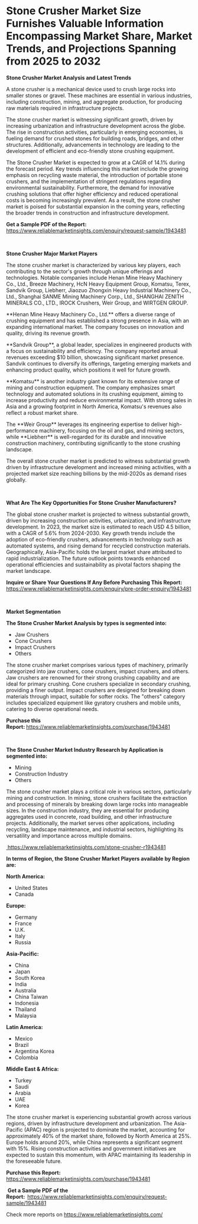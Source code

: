 <p><h1>Stone Crusher Market Size Furnishes Valuable Information Encompassing Market Share, Market Trends, and Projections Spanning from 2025 to 2032</h1></p><p><strong>Stone Crusher Market Analysis and Latest Trends</strong></p>
<p><p>A stone crusher is a mechanical device used to crush large rocks into smaller stones or gravel. These machines are essential in various industries, including construction, mining, and aggregate production, for producing raw materials required in infrastructure projects.</p><p>The stone crusher market is witnessing significant growth, driven by increasing urbanization and infrastructure development across the globe. The rise in construction activities, particularly in emerging economies, is fueling demand for crushed stones for building roads, bridges, and other structures. Additionally, advancements in technology are leading to the development of efficient and eco-friendly stone crushing equipment.</p><p>The Stone Crusher Market is expected to grow at a CAGR of 14.1% during the forecast period. Key trends influencing this market include the growing emphasis on recycling waste material, the introduction of portable stone crushers, and the implementation of stringent regulations regarding environmental sustainability. Furthermore, the demand for innovative crushing solutions that offer higher efficiency and reduced operational costs is becoming increasingly prevalent. As a result, the stone crusher market is poised for substantial expansion in the coming years, reflecting the broader trends in construction and infrastructure development.</p></p>
<p><strong>Get a Sample PDF of the Report:&nbsp;</strong> <a href="https://www.reliablemarketinsights.com/enquiry/request-sample/1943481?utm_campaign=2981&utm_medium=2&utm_source=Github&utm_content=ia&utm_term=10042025&utm_id=stone-crusher">https://www.reliablemarketinsights.com/enquiry/request-sample/1943481</a></p>
<p>&nbsp;</p>
<p><strong>Stone Crusher Major Market Players</strong></p>
<p><p>The stone crusher market is characterized by various key players, each contributing to the sector's growth through unique offerings and technologies. Notable companies include Henan Mine Heavy Machinery Co., Ltd., Breeze Machinery, HcN Heavy Equipment Group, Komatsu, Terex, Sandvik Group, Liebherr, Jiaozuo Zhongxin Heavy Industrial Machinery Co., Ltd., Shanghai SANME Mining Machinery Corp., Ltd., SHANGHAI ZENITH MINERALS CO., LTD., IROCK Crushers, Weir Group, and WIRTGEN GROUP.</p><p>**Henan Mine Heavy Machinery Co., Ltd.** offers a diverse range of crushing equipment and has established a strong presence in Asia, with an expanding international market. The company focuses on innovation and quality, driving its revenue growth.</p><p>**Sandvik Group**, a global leader, specializes in engineered products with a focus on sustainability and efficiency. The company reported annual revenues exceeding $10 billion, showcasing significant market presence. Sandvik continues to diversify its offerings, targeting emerging markets and enhancing product quality, which positions it well for future growth.</p><p>**Komatsu** is another industry giant known for its extensive range of mining and construction equipment. The company emphasizes smart technology and automated solutions in its crushing equipment, aiming to increase productivity and reduce environmental impact. With strong sales in Asia and a growing footprint in North America, Komatsu's revenues also reflect a robust market share.</p><p>The **Weir Group** leverages its engineering expertise to deliver high-performance machinery, focusing on the oil and gas, and mining sectors, while **Liebherr** is well-regarded for its durable and innovative construction machinery, contributing significantly to the stone crushing landscape.</p><p>The overall stone crusher market is predicted to witness substantial growth driven by infrastructure development and increased mining activities, with a projected market size reaching billions by the mid-2020s as demand rises globally.</p></p>
<p>&nbsp;</p>
<p><strong>What Are The Key Opportunities For Stone Crusher Manufacturers?</strong></p>
<p><p>The global stone crusher market is projected to witness substantial growth, driven by increasing construction activities, urbanization, and infrastructure development. In 2023, the market size is estimated to reach USD 4.5 billion, with a CAGR of 5.6% from 2024-2030. Key growth trends include the adoption of eco-friendly crushers, advancements in technology such as automated systems, and rising demand for recycled construction materials. Geographically, Asia-Pacific holds the largest market share attributed to rapid industrialization. The future outlook points towards enhanced operational efficiencies and sustainability as pivotal factors shaping the market landscape.</p></p>
<p><strong>Inquire or Share Your Questions If Any Before Purchasing This Report:</strong> <a href="https://www.reliablemarketinsights.com/enquiry/pre-order-enquiry/1943481?utm_campaign=2981&utm_medium=2&utm_source=Github&utm_content=ia&utm_term=10042025&utm_id=stone-crusher">https://www.reliablemarketinsights.com/enquiry/pre-order-enquiry/1943481</a></p>
<p>&nbsp;</p>
<p><strong>Market Segmentation</strong></p>
<p><strong>The Stone Crusher Market Analysis by types is segmented into:</strong></p>
<p><ul><li>Jaw Crushers</li><li>Cone Crushers</li><li>Impact Crushers</li><li>Others</li></ul></p>
<p><p>The stone crusher market comprises various types of machinery, primarily categorized into jaw crushers, cone crushers, impact crushers, and others. Jaw crushers are renowned for their strong crushing capability and are ideal for primary crushing. Cone crushers specialize in secondary crushing, providing a finer output. Impact crushers are designed for breaking down materials through impact, suitable for softer rocks. The "others" category includes specialized equipment like gyratory crushers and mobile units, catering to diverse operational needs.</p></p>
<p><strong>Purchase this Report:&nbsp;</strong><a href="https://www.reliablemarketinsights.com/purchase/1943481?utm_campaign=2981&utm_medium=2&utm_source=Github&utm_content=ia&utm_term=10042025&utm_id=stone-crusher">https://www.reliablemarketinsights.com/purchase/1943481</a></p>
<p>&nbsp;</p>
<p><strong>The Stone Crusher Market Industry Research by Application is segmented into:</strong></p>
<p><ul><li>Mining</li><li>Construction Industry</li><li>Others</li></ul></p>
<p><p>The stone crusher market plays a critical role in various sectors, particularly mining and construction. In mining, stone crushers facilitate the extraction and processing of minerals by breaking down large rocks into manageable sizes. In the construction industry, they are essential for producing aggregates used in concrete, road building, and other infrastructure projects. Additionally, the market serves other applications, including recycling, landscape maintenance, and industrial sectors, highlighting its versatility and importance across multiple domains.</p></p>
<p><a href="https://www.reliablemarketinsights.com/stone-crusher-r1943481?utm_campaign=2981&utm_medium=2&utm_source=Github&utm_content=ia&utm_term=10042025&utm_id=stone-crusher">&nbsp;https://www.reliablemarketinsights.com/stone-crusher-r1943481</a></p>
<p><strong>In terms of Region, the Stone Crusher Market Players available by Region are:</strong></p>
<p>
    <p> <strong> North America: </strong>
        <ul>
            <li>United States</li>
            <li>Canada</li>
        </ul>
        </p> 
    <p> <strong> Europe: </strong>
        <ul>
            <li>Germany</li>
            <li>France</li>
            <li>U.K.</li>
            <li>Italy</li>
            <li>Russia</li>
        </ul>
        </p> 
    <p> <strong> Asia-Pacific: </strong>
        <ul>
            <li>China</li>
            <li>Japan</li>
            <li>South Korea</li>
            <li>India</li>
            <li>Australia</li>
            <li>China Taiwan</li>
            <li>Indonesia</li>
            <li>Thailand</li>
            <li>Malaysia</li>
        </ul>
        </p> 
    <p> <strong> Latin America: </strong>
        <ul>
            <li>Mexico</li>
            <li>Brazil</li>
            <li>Argentina Korea</li>
            <li>Colombia</li>
        </ul>
        </p> 
    <p> <strong> Middle East & Africa: </strong>
        <ul>
            <li>Turkey</li>
            <li>Saudi</li>
            <li>Arabia</li>
            <li>UAE</li>
            <li>Korea</li>
        </ul>
    </p>
    </p>
<p><p>The stone crusher market is experiencing substantial growth across various regions, driven by infrastructure development and urbanization. The Asia-Pacific (APAC) region is projected to dominate the market, accounting for approximately 40% of the market share, followed by North America at 25%. Europe holds around 20%, while China represents a significant segment with 15%. Rising construction activities and government initiatives are expected to sustain this momentum, with APAC maintaining its leadership in the foreseeable future.</p></p>
<p><strong>Purchase this Report: </strong><a href="https://www.reliablemarketinsights.com/purchase/1943481?utm_campaign=2981&utm_medium=2&utm_source=Github&utm_content=ia&utm_term=10042025&utm_id=stone-crusher">https://www.reliablemarketinsights.com/purchase/1943481</a></p>
<p>&nbsp;<strong>Get a Sample PDF of the Report:&nbsp;&nbsp;</strong><a href="https://www.reliablemarketinsights.com/enquiry/request-sample/1943481?utm_campaign=2981&utm_medium=2&utm_source=Github&utm_content=ia&utm_term=10042025&utm_id=stone-crusher">https://www.reliablemarketinsights.com/enquiry/request-sample/1943481</a></p>
<p><strong></strong></p>
<p>Check more reports on <a href="https://www.reliablemarketinsights.com/?utm_campaign=2981&utm_medium=2&utm_source=Github&utm_content=ia&utm_term=10042025&utm_id=stone-crusher">https://www.reliablemarketinsights.com/</a></p>